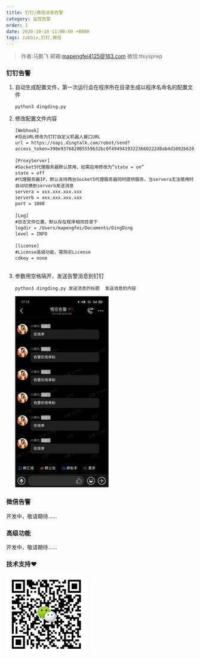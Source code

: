 ```yaml
---
title: 钉钉/微信消息告警
category: 监控告警
order: 1
date: 2020-10-10 11:00:00 +0800
tags: zabbix,钉钉,微信
---
```

> 作者:马鹏飞         邮箱:mapengfei4125@163.com         微信:ttsysprep

### 钉钉告警

1. 自动生成配置文件，第一次运行会在程序所在目录生成以程序名命名的配置文件

   ```shell
   python3 dingding.py 
   ```

2. 修改配置文件内容

   ```shell
   [Webhook]
   #将此URL修改为钉钉自定义机器人接口URL
   url = https://oapi.dingtalk.com/robot/send?access_token=390e9376820B5559b32bc0f49494193223660222d8ab4d1092b620a5beaeac86
   
   [ProxyServer]
   #Socket5代理服务器默认禁用，如需启用修改为“state = on”
   state = off
   #代理服务器IP，默认支持两台Socket5代理服务器同时提供服务，当servera无法使用时自动切换到serverb发送消息
   servera = xxx.xxx.xxx.xxx
   serverb = xxx.xxx.xxx.xxx
   port = 1080
   
   [Log]
   #日志文件位置，默认存在程序相同目录下
   logdir = /Users/mapengfei/Documents/DingDing
   level = INFO
   
   [license]
   #License高级功能，需购买License
   cdkey = none
   
   
   ```

   

3. 参数用空格隔开，发送告警消息到钉钉

   ```shell
   python3 dingding.py 发送消息的标题  发送消息的内容
   ```
   
   <img src="/images/zabbix/images/example1.jpeg" style="zoom:50%;" />

### 微信告警

开发中，敬请期待……

### 高级功能

开发中，敬请期待……

### 技术支持❤️

<img src="/images/zabbix/images/weixin.jpeg" style="zoom:50%;" />

